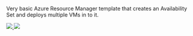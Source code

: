 Very basic Azure Resource Manager template that creates an Availability Set and deploys multiple VMs in to it.

<a href="https://portal.azure.com/#create/Microsoft.Template/uri/https%3A%2F%2Fraw.githubusercontent.com%2Ffouldsy%2Fazure-samples%2Fmaster%2F7%2Favailability-set%2Favailabilityset-template.json" target="_blank">
    <img src="http://azuredeploy.net/deploybutton.png"/>
</a>
<a href="http://armviz.io/#/?load=https%3A%2F%2Fraw.githubusercontent.com%2Ffouldsy%2Fazure-samples%2Fmaster%2F7%2Favailability-set%2Favailabilityset-template.json" target="_blank">
    <img src="http://armviz.io/visualizebutton.png"/>
</a>
